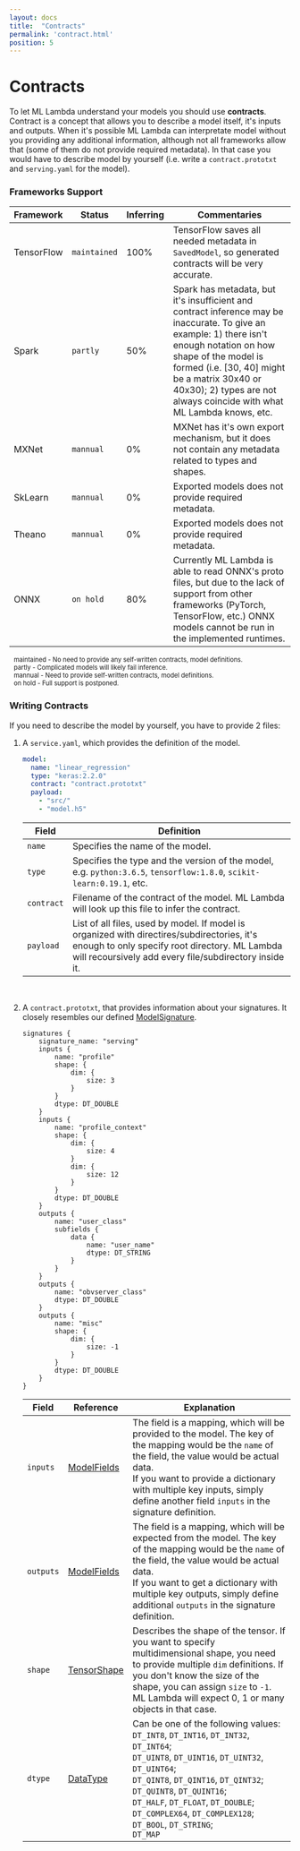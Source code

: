 ```yaml
---
layout: docs
title:  "Contracts"
permalink: 'contract.html'
position: 5
---
```


# Contracts

To let ML Lambda understand your models you should use __contracts__. Contract is a concept that allows you to describe a model itself, it's inputs and outputs. When it's possible ML Lambda can interpretate model without you providing any additional information, although not all frameworks allow that (some of them do not provide required metadata). In that case you would have to describe model by yourself (i.e. write a `contract.prototxt` and `serving.yaml` for the model).

### Frameworks Support

| Framework | Status | Inferring | Commentaries |
| ------- | ------ | --------- | ------------ |
| TensorFlow | `maintained` | 100% | TensorFlow saves all needed metadata in `SavedModel`, so generated contracts will be very accurate.  |
| Spark | `partly` | 50% | Spark has metadata, but it's insufficient and contract inference may be inaccurate. To give an example: 1) there isn't enough notation on how shape of the model is formed (i.e. [30, 40] might be a matrix 30x40 or 40x30); 2) types are not always coincide with what ML Lambda knows, etc. |
| MXNet | `mannual` | 0% | MXNet has it's own export mechanism, but it does not contain any metadata related to types and shapes. |
| SkLearn | `mannual` | 0% | Exported models does not provide required metadata. |
| Theano | `mannual` | 0% | Exported models does not provide required metadata. |
| ONNX | `on hold` | 80% | Currently ML Lambda is able to read ONNX's proto files, but due to the lack of support from other frameworks (PyTorch, TensorFlow, etc.) ONNX models cannot be run in the implemented runtimes. | 

<p style="font-size:0.8em; margin-top: 5px; margin-left: 8px;">
	maintained - No need to provide any self-written contracts, model definitions.<br>
	partly - Complicated models will likely fail inference.<br>
	mannual - Need to provide self-written contracts, model definitions.<br>
	on hold - Full support is postponed.
</p>

### Writing Contracts

If you need to describe the model by yourself, you have to provide 2 files:

1. A `service.yaml`, which provides the definition of the model.

	```yaml
    model:
      name: "linear_regression"
	  type: "keras:2.2.0"
      contract: "contract.prototxt"
      payload:
        - "src/" 
        - "model.h5"
	```

	| Field | Definition |
	| ----- | ---------- |
	| `name` | Specifies the name of the model. |
	| `type` | Specifies the type and the version of the model, e.g. `python:3.6.5`, `tensorflow:1.8.0`, `scikit-learn:0.19.1`, etc. |
	| `contract` | Filename of the contract of the model. ML Lambda will look up this file to infer the contract. |
	| `payload` | List of all files, used by model. If model is organized with directires/subdirectories, it's enough to only specify root directory. ML Lambda will recoursively add every file/subdirectory inside it. |

	<br>

2. A `contract.prototxt`, that provides information about your signatures. It closely resembles our defined [ModelSignature][github-model-signature].

	```
	signatures {
		signature_name: "serving"
		inputs {
			name: "profile"
			shape: {
				dim: {
					size: 3
				}
			}
			dtype: DT_DOUBLE
		}
		inputs {
			name: "profile_context"
			shape: {
				dim: {
					size: 4
				}
				dim: {
					size: 12
				}
			}
			dtype: DT_DOUBLE
		}
		outputs {
			name: "user_class"
			subfields {
				data {
					name: "user_name"
					dtype: DT_STRING
				}
			}
		}
		outputs {
			name: "obvserver_class"
			dtype: DT_DOUBLE
		}
		outputs {
			name: "misc"
			shape: {
				dim: {
					size: -1
				}
			}
			dtype: DT_DOUBLE
		}
	}
	```

	| Field | Reference | Explanation |
	| ----- | --------- | ---------- |
	| `inputs`| [ModelFields][github-model-field] | The field is a mapping, which will be provided to the model. The key of the mapping would be the `name` of the field, the value would be actual data.<br>If you want to provide a dictionary with multiple key inputs, simply define another field `inputs` in the signature definition. |
	| `outputs`| [ModelFields][github-model-field] | The field is a mapping, which will be expected from the model. The key of the mapping would be the `name` of the field, the value would be actual data.<br>If you want to get a dictionary with multiple key outputs, simply define additional `outputs` in the signature definition. |
	| `shape` | [TensorShape][github-tensor-shape] | Describes the shape of the tensor. If you want to specify multidimensional shape, you need to provide multiple `dim` definitions. If you don't know the size of the shape, you can assign `size` to `-1`. ML Lambda will expect 0, 1 or many objects in that case.|
	| `dtype` | [DataType][github-datatype] | Can be one of the following values:<br>`DT_INT8`, `DT_INT16`, `DT_INT32`, `DT_INT64`;<br>`DT_UINT8`, `DT_UINT16`, `DT_UINT32`, `DT_UINT64`;<br>`DT_QINT8`, `DT_QINT16`, `DT_QINT32`;<br>`DT_QUINT8`, `DT_QUINT16`;<br>`DT_HALF`, `DT_FLOAT`, `DT_DOUBLE`;<br>`DT_COMPLEX64`, `DT_COMPLEX128`;<br>`DT_BOOL`, `DT_STRING`;<br>`DT_MAP` |

[github-model-signature]: https://github.com/Hydrospheredata/hydro-serving-protos/blob/master/src/hydro_serving_grpc/contract/model_signature.proto
[github-model-field]: https://github.com/Hydrospheredata/hydro-serving-protos/blob/master/src/hydro_serving_grpc/contract/model_field.proto
[github-tensor-shape]: https://github.com/Hydrospheredata/hydro-serving-protos/blob/master/src/hydro_serving_grpc/tf/tensor_shape.proto
[github-datatype]: https://github.com/Hydrospheredata/hydro-serving-protos/blob/master/src/hydro_serving_grpc/tf/types.proto
